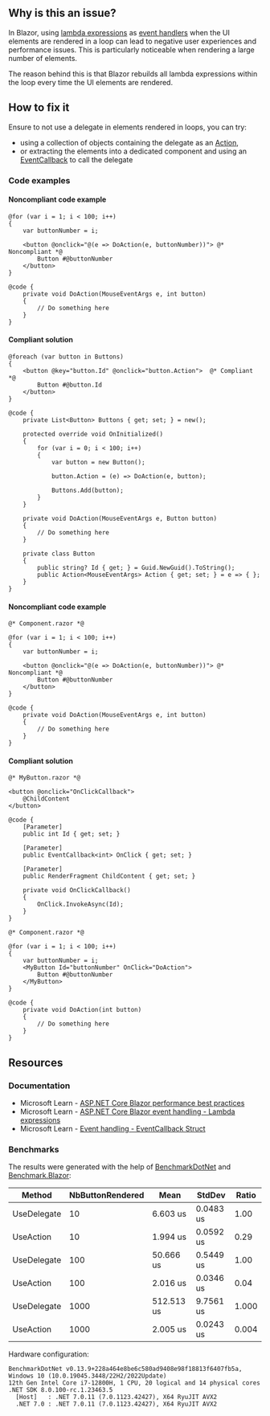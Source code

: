 ## Why is this an issue?

In Blazor, using [lambda expressions](https://learn.microsoft.com/en-us/aspnet/core/blazor/components/event-handling#lambda-expressions)
as [event handlers](https://learn.microsoft.com/en-us/aspnet/core/blazor/components/event-handling#lambda-expressions) when the UI elements
are rendered in a loop can lead to negative user experiences and performance issues. This is particularly noticeable when rendering a large number of
elements.

The reason behind this is that Blazor rebuilds all lambda expressions within the loop every time the UI elements are rendered.

## How to fix it

Ensure to not use a delegate in elements rendered in loops, you can try:

-  using a collection of objects containing the delegate as an [Action](https://learn.microsoft.com/en-us/dotnet/api/system.action),
-  or extracting the elements into a dedicated component and using an [EventCallback](https://learn.microsoft.com/en-us/aspnet/core/blazor/components/event-handling#eventcallback) to call the delegate

### Code examples

#### Noncompliant code example

    @for (var i = 1; i < 100; i++)
    {
        var buttonNumber = i;
    
        <button @onclick="@(e => DoAction(e, buttonNumber))"> @* Noncompliant *@
            Button #@buttonNumber
        </button>
    }
    
    @code {
        private void DoAction(MouseEventArgs e, int button)
        {
            // Do something here
        }
    }

#### Compliant solution

    @foreach (var button in Buttons)
    {
        <button @key="button.Id" @onclick="button.Action">  @* Compliant *@
            Button #@button.Id
        </button>
    }
    
    @code {
        private List<Button> Buttons { get; set; } = new();
    
        protected override void OnInitialized()
        {
            for (var i = 0; i < 100; i++)
            {
                var button = new Button();
    
                button.Action = (e) => DoAction(e, button);
    
                Buttons.Add(button);
            }
        }
    
        private void DoAction(MouseEventArgs e, Button button)
        {
            // Do something here
        }
    
        private class Button
        {
            public string? Id { get; } = Guid.NewGuid().ToString();
            public Action<MouseEventArgs> Action { get; set; } = e => { };
        }
    }

#### Noncompliant code example

    @* Component.razor *@
    
    @for (var i = 1; i < 100; i++)
    {
        var buttonNumber = i;
    
        <button @onclick="@(e => DoAction(e, buttonNumber))"> @* Noncompliant *@
            Button #@buttonNumber
        </button>
    }
    
    @code {
        private void DoAction(MouseEventArgs e, int button)
        {
            // Do something here
        }
    }

#### Compliant solution

    @* MyButton.razor *@
    
    <button @onclick="OnClickCallback">
        @ChildContent
    </button>
    
    @code {
        [Parameter]
        public int Id { get; set; }
    
        [Parameter]
        public EventCallback<int> OnClick { get; set; }
    
        [Parameter]
        public RenderFragment ChildContent { get; set; }
    
        private void OnClickCallback()
        {
            OnClick.InvokeAsync(Id);
        }
    }
    
    @* Component.razor *@
    
    @for (var i = 1; i < 100; i++)
    {
        var buttonNumber = i;
        <MyButton Id="buttonNumber" OnClick="DoAction">
            Button #@buttonNumber
        </MyButton>
    }
    
    @code {
        private void DoAction(int button)
        {
            // Do something here
        }
    }

## Resources

### Documentation

-  Microsoft Learn - [ASP.NET
  Core Blazor performance best practices](https://learn.microsoft.com/en-us/aspnet/core/blazor/performance#avoid-recreating-delegates-for-many-repeated-elements-or-components)
-  Microsoft Learn - [ASP.NET Core
  Blazor event handling - Lambda expressions](https://learn.microsoft.com/en-us/aspnet/core/blazor/components/event-handling#lambda-expressions)
-  Microsoft Learn - [Event handling -
  EventCallback Struct](https://learn.microsoft.com/en-us/aspnet/core/blazor/components/event-handling#eventcallback)

### Benchmarks

The results were generated with the help of [BenchmarkDotNet](https://github.com/dotnet/BenchmarkDotNet) and [Benchmark.Blazor](https://github.com/egil/Benchmark.Blazor/tree/main):

| Method | NbButtonRendered | Mean | StdDev | Ratio |
| --- | --- | --- | --- | --- |
| UseDelegate | 10 | 6.603 us | 0.0483 us | 1.00 |
| UseAction | 10 | 1.994 us | 0.0592 us | 0.29 |
| UseDelegate | 100 | 50.666 us | 0.5449 us | 1.00 |
| UseAction | 100 | 2.016 us | 0.0346 us | 0.04 |
| UseDelegate | 1000 | 512.513 us | 9.7561 us | 1.000 |
| UseAction | 1000 | 2.005 us | 0.0243 us | 0.004 |

Hardware configuration:

    BenchmarkDotNet v0.13.9+228a464e8be6c580ad9408e98f18813f6407fb5a, Windows 10 (10.0.19045.3448/22H2/2022Update)
    12th Gen Intel Core i7-12800H, 1 CPU, 20 logical and 14 physical cores
    .NET SDK 8.0.100-rc.1.23463.5
      [Host]   : .NET 7.0.11 (7.0.1123.42427), X64 RyuJIT AVX2
      .NET 7.0 : .NET 7.0.11 (7.0.1123.42427), X64 RyuJIT AVX2